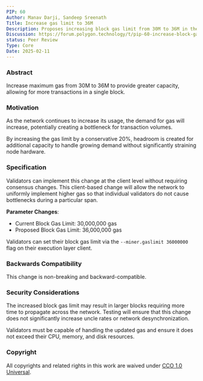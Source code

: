 ```yaml
---
PIP: 60
Author: Manav Darji, Sandeep Sreenath
Title: Increase gas limit to 36M
Description: Proposes increasing block gas limit from 30M to 36M in the Polygon PoS network.
Discussion: https://forum.polygon.technology/t/pip-60-increase-block-gas-limit-to-36m/20610
status: Peer Review
Type: Core
Date: 2025-02-11
---
```


### Abstract
Increase maximum gas from 30M to 36M to provide greater capacity, allowing for more transactions in a single block.

### Motivation
As the network continues to increase its usage, the demand for gas will increase, potentially creating a bottleneck for transaction volumes.

By increasing the gas limit by a conservative 20%, headroom is created for additional capacity to handle growing demand without significantly straining node hardware.

### Specification
Validators can implement this change at the client level without requiring consensus changes. This client-based change will allow the network to uniformly implement higher gas so that individual validators do not cause bottlenecks during a particular span. 

**Parameter Changes**:
- Current Block Gas Limit: 30,000,000 gas
- Proposed Block Gas Limit: 36,000,000 gas

Validators can set their block gas limit via the `--miner.gaslimit 36000000` flag on their execution layer client.

### Backwards Compatibility
This change is non-breaking and backward-compatible.

### Security Considerations
The increased block gas limit may result in larger blocks requiring more time to propagate across the network. Testing will ensure that this change does not significantly increase uncle rates or network desynchronization.

Validators must be capable of handling the updated gas and ensure it does not exceed their CPU, memory, and disk resources.

### Copyright

All copyrights and related rights in this work are waived under [CCO 1.0 Universal](https://creativecommons.org/publicdomain/zero/1.0/legalcode).

